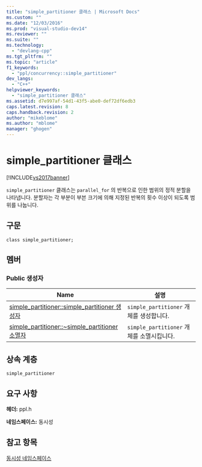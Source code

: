 ```yaml
---
title: "simple_partitioner 클래스 | Microsoft Docs"
ms.custom: ""
ms.date: "12/03/2016"
ms.prod: "visual-studio-dev14"
ms.reviewer: ""
ms.suite: ""
ms.technology: 
  - "devlang-cpp"
ms.tgt_pltfrm: ""
ms.topic: "article"
f1_keywords: 
  - "ppl/concurrency::simple_partitioner"
dev_langs: 
  - "C++"
helpviewer_keywords: 
  - "simple_partitioner 클래스"
ms.assetid: d7e997af-54d1-43f5-abe0-def72df6edb3
caps.latest.revision: 8
caps.handback.revision: 2
author: "mikeblome"
ms.author: "mblome"
manager: "ghogen"
---
```

# simple_partitioner 클래스
[!INCLUDE[vs2017banner](../../../assembler/inline/includes/vs2017banner.md)]

`simple_partitioner` 클래스는 `parallel_for` 의 반복으로 인한 범위의 정적 분할을 나타냅니다.  분할자는 각 부분이 부븐 크기에 의해 지정된 반복의 횟수 이상이 되도록 범위를 나눕니다.  
  
## 구문  
  
```  
class simple_partitioner;  
```  
  
## 멤버  
  
### Public 생성자  
  
|Name|설명|  
|----------|--------|  
|[simple\_partitioner::simple\_partitioner 생성자](../Topic/simple_partitioner::simple_partitioner%20Constructor.md)|`simple_partitioner` 개체를 생성합니다.|  
|[simple\_partitioner::~simple\_partitioner 소멸자](../Topic/simple_partitioner::~simple_partitioner%20Destructor.md)|`simple_partitioner` 개체를 소멸시킵니다.|  
  
## 상속 계층  
 `simple_partitioner`  
  
## 요구 사항  
 **헤더:** ppl.h  
  
 **네임스페이스:** 동시성  
  
## 참고 항목  
 [동시성 네임스페이스](../../../parallel/concrt/reference/concurrency-namespace.md)